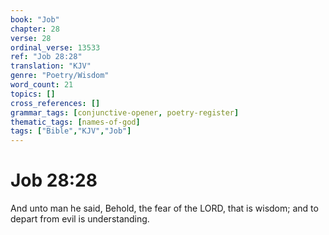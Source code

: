 ```yaml
---
book: "Job"
chapter: 28
verse: 28
ordinal_verse: 13533
ref: "Job 28:28"
translation: "KJV"
genre: "Poetry/Wisdom"
word_count: 21
topics: []
cross_references: []
grammar_tags: [conjunctive-opener, poetry-register]
thematic_tags: [names-of-god]
tags: ["Bible","KJV","Job"]
---
```


# Job 28:28

And unto man he said, Behold, the fear of the LORD, that is wisdom; and to depart from evil is understanding.
